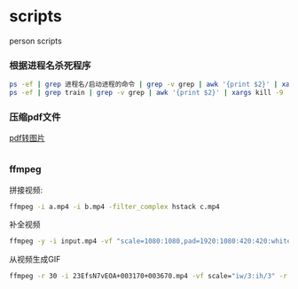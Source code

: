 # scripts
person scripts

### 根据进程名杀死程序

```bash
ps -ef | grep 进程名/启动进程的命令 | grep -v grep | awk '{print $2}' | xargs kill -9
ps -ef | grep train | grep -v grep | awk '{print $2}' | xargs kill -9
```

### 压缩pdf文件


[pdf转图片](https://zhuanlan.zhihu.com/p/397600837)

```bash
```

### ffmpeg

拼接视频:
```bash
ffmpeg -i a.mp4 -i b.mp4 -filter_complex hstack c.mp4
```

补全视频
```bash
ffmpeg -y -i input.mp4 -vf "scale=1080:1080,pad=1920:1080:420:420:white" padding.mp4
```

从视频生成GIF

```bash
ffmpeg -r 30 -i 23EfsN7vEOA+003170+003670.mp4 -vf scale="iw/3:ih/3" -r 15 demo.gif
```
